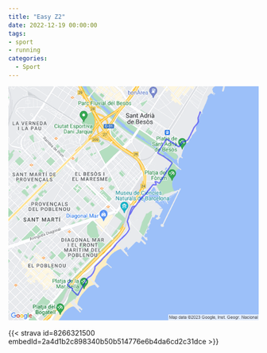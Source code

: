 ```yaml
---
title: "Easy Z2"
date: 2022-12-19 00:00:00
tags:
- sport
- running
categories:
  - Sport
---
```


![](images/20221219-activity-map.png)

{{< strava id=8266321500 embedId=2a4d1b2c898340b50b514776e6b4da6cd2c31dce >}}
